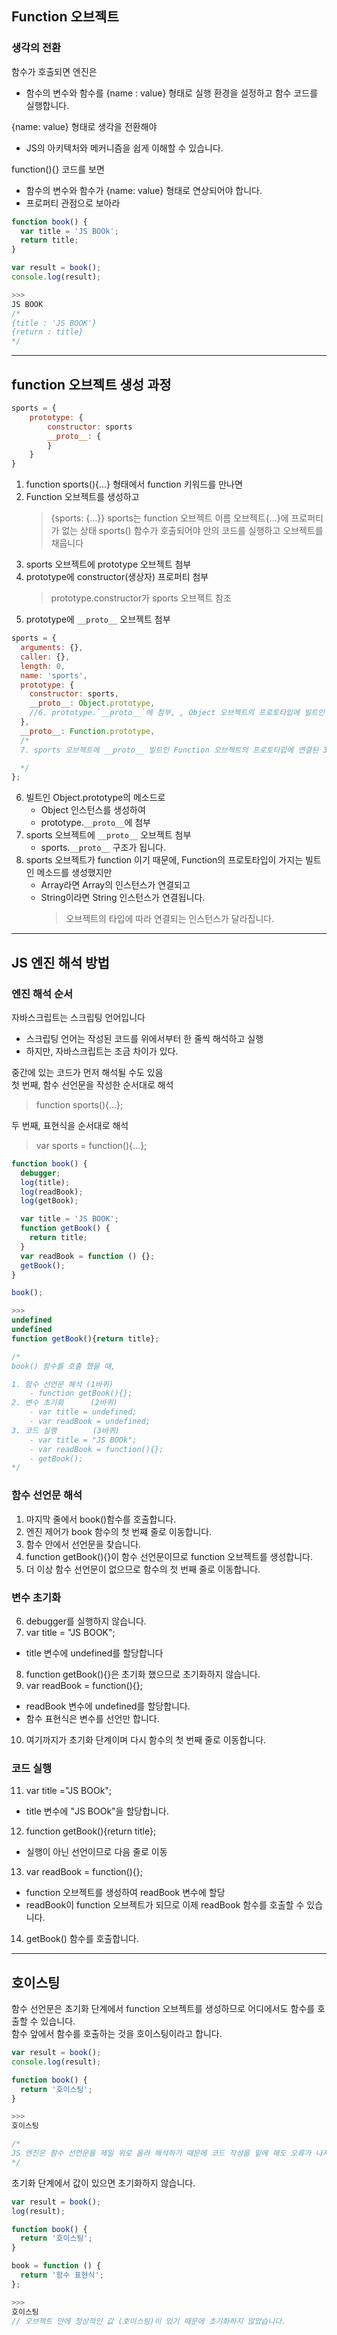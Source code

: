 ## Function 오브젝트

### 생각의 전환

함수가 호출되면 엔진은

- 함수의 변수와 함수를 {name : value} 형태로 실행 환경을 설정하고 함수 코드를 실행합니다.

{name: value} 형태로 생각을 전환해야

- JS의 아키텍처와 메커니즘을 쉽게 이해할 수 있습니다.

function(){} 코드를 보면

- 함수의 변수와 함수가 {name: value} 형태로 연상되어야 합니다.
- 프로퍼티 관점으로 보아라

```js
function book() {
  var title = 'JS BOOk';
  return title;
}

var result = book();
console.log(result);

>>>
JS BOOK
/*
{title : 'JS BOOK'}
{return : title}
*/
```

<HR/>

## function 오브젝트 생성 과정

```js
sports = {
    prototype: {
        constructor: sports
        __proto__: {
        }
    }
}
```

1. function sports(){...} 형태에서 function 키워드를 만나면
2. Function 오브젝트를 생성하고
   > {sports: {...}}
   > sports는 function 오브젝트 이름
   > 오브젝트{...}에 프로퍼티가 없는 상태
   > sports() 함수가 호출되어야 안의 코드를 실행하고 오브젝트를 채웁니다
3. sports 오브젝트에 prototype 오브젝트 첨부
4. prototype에 constructor(생상자) 프로퍼티 첨부
   > prototype.constructor가 sports 오브젝트 참조
5. prototype에 `__proto__` 오브젝트 첨부

```js
sports = {
  arguments: {},
  caller: {},
  length: 0,
  name: 'sports',
  prototype: {
    constructor: sports,
    __proto__: Object.prototype,
    //6. prototype.`__proto__`에 첨부, , Object 오브젝트의 프로토타입에 빌트인 된 6개의 메소드들은 여기에 들어있음
  },
  __proto__: Function.prototype,
  /*
  7. sports 오브젝트에 __proto__ 빌트인 Function 오브젝트의 프로토타입에 연결된 3개의 메소드 (bind, apply, call)는 여기에 들어 있음

  */
};
```

6. 빌트인 Object.prototype의 메소드로
   - Object 인스턴스를 생성하여
   - prototype.`__proto__`에 첨부
7. sports 오브젝트에 `__proto__` 오브젝트 첨부
   - sports.`__proto__` 구조가 됩니다.
8. sports 오브젝트가 function 이기 때문에, Function의 프로토타입이 가지는 빌트인 메소드를 생성했지만
   - Array라면 Array의 인스턴스가 연결되고
   - String이라면 String 인스턴스가 연결됩니다.
     > 오브젝트의 타입에 따라 연결되는 인스턴스가 달라집니다.

<hr/>

## JS 엔진 해석 방법

### 엔진 해석 순서

자바스크립트는 스크립팅 언어입니다

- 스크립팅 언어는 작성된 코드를 위에서부터 한 줄씩 해석하고 실행
- 하지만, 자바스크립트는 조금 차이가 있다.

중간에 있는 코드가 먼저 해석될 수도 있음<br/>
첫 번째, 함수 선언문을 작성한 순서대로 해석<br/>

> function sports(){...};

두 번째, 표현식을 순서대로 해석<br/>

> var sports = function(){...};

```js
function book() {
  debugger;
  log(title);
  log(readBook);
  log(getBook);

  var title = 'JS BOOK';
  function getBook() {
    return title;
  }
  var readBook = function () {};
  getBook();
}

book();

>>>
undefined
undefined
function getBook(){return title};

/*
book() 함수를 호출 했을 때,

1. 함수 선언문 해석 (1바퀴)
    - function getBook(){};
2. 변수 초기화      (2바퀴)
    - var title = undefined;
    - var readBook = undefined;
3. 코드 실행        (3바퀴)
    - var title = "JS BOOk";
    - var readBook = function(){};
    - getBook();
*/
```

### 함수 선언문 해석

1. 마지막 줄에서 book()함수를 호출합니다.
2. 엔진 제어가 book 함수의 첫 번쨰 줄로 이동합니다.
3. 함수 안에서 선언문을 찾습니다.
4. function getBook(){}이 함수 선언문이므로 function 오브젝트를 생성합니다.
5. 더 이상 함수 선언문이 없으므로 함수의 첫 번째 줄로 이동합니다.

### 변수 초기화

6. debugger를 실행하지 않습니다.
7. var title = "JS BOOK";

- title 변수에 undefined를 할당합니다

8. function getBook(){}은 초기화 했으므로 초기화하지 않습니다.
9. var readBook = function(){};

- readBook 변수에 undefined를 할당합니다.
- 함수 표현식은 변수를 선언만 합니다.

10. 여기까지가 초기화 단계이며 다시 함수의 첫 번째 줄로 이동합니다.

### 코드 실행

11. var title ="JS BOOk";

- title 변수에 "JS BOOk"을 할당합니다.

12. function getBook(){return title};

- 실행이 아닌 선언이므로 다음 줄로 이동

13. var readBook = function(){};

- function 오브젝트를 생성하여 readBook 변수에 할당
- readBook이 function 오브젝트가 되므로 이제 readBook 함수를 호출할 수 있습니다.

14. getBook() 함수를 호출합니다.

<hr/>

## 호이스팅

함수 선언문은 초기화 단계에서 function 오브젝트를 생성하므로 어디에서도 함수를 호출할 수 있습니다. <br/>
함수 앞에서 함수를 호출하는 것을 호이스팅이라고 합니다.

```js
var result = book();
console.log(result);

function book() {
  return '호이스팅';
}

>>>
호이스팅

/*
JS 엔진은 함수 선언문을 제일 위로 올려 해석하기 때문에 코드 작성을 밑에 해도 오류가 나지 않습니다.
*/
```

초기화 단계에서 값이 있으면 초기화하지 않습니다.

```js
var result = book();
log(result);

function book() {
  return '호이스팅';
}

book = function () {
  return '함수 표현식';
};

>>>
호이스팅
// 오브젝트 안에 정상적인 값 (호이스팅)이 있기 때문에 초기화하지 않았습니다.
```
